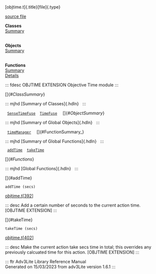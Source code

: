 [objtime.t]{.title}[file]{.type}

[source file](../source/objtime.t.html)

**Classes**\
[Summary](#_ClassSummary_)\
 

**Objects**\
[Summary](#_ObjectSummary_)\
 

**Functions**\
[Summary](#_FunctionSummary_)\
[Details](#_Functions_)

::: fdesc
OBJTIME EXTENSION Objective Time module
:::

[]{#_ClassSummary_}

::: mjhd
[Summary of Classes]{.hdln}  
:::

` `[`SenseTimeFuse`](../object/SenseTimeFuse.html)`  `[`TimeFuse`](../object/TimeFuse.html)`  `
[]{#_ObjectSummary_}

::: mjhd
[Summary of Global Objects]{.hdln}  
:::

` `[`timeManager`](../object/timeManager.html)`  ` []{#FunctionSummary_}

::: mjhd
[Summary of Global Functions]{.hdln}  
:::

` `[`addTime`](#addTime)`  `[`takeTime`](#takeTime)`  `

[]{#_Functions_}

::: mjhd
[Global Functions]{.hdln}  
:::

[]{#addTime}

`addTime (secs)`

[objtime.t](../file/objtime.t.html)\[[392](../source/objtime.t.html#392)\]

::: desc
Add a certain number of seconds to the current action time. \[OBJTIME
EXTENSION\]
:::

[]{#takeTime}

`takeTime (secs)`

[objtime.t](../file/objtime.t.html)\[[402](../source/objtime.t.html#402)\]

::: desc
Make the current action take secs time in total; this overrides any
previously calcuated time for this action. \[OBJTIME EXTENSION\]
:::

::: ftr
Adv3Lite Library Reference Manual\
Generated on 15/03/2023 from adv3Lite version 1.6.1
:::
